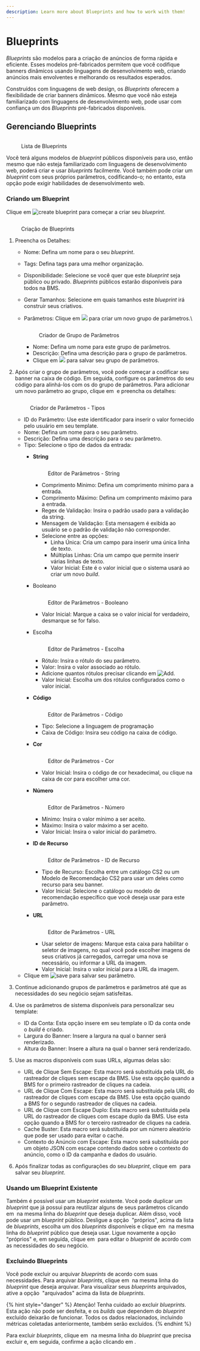 ```yaml
---
description: Learn more about Blueprints and how to work with them!
---
```


# Blueprints

_Blueprints_ são modelos para a criação de anúncios de forma rápida e eficiente. Esses modelos pré-fabricados permitem que você codifique banners dinâmicos usando linguagens de desenvolvimento web, criando anúncios mais envolventes e melhorando os resultados esperados.

Construídos com linguagens de web design, os _Blueprints_ oferecem a flexibilidade de criar banners dinâmicos. Mesmo que você não esteja familiarizado com linguagens de desenvolvimento web, pode usar com confiança um dos _Blueprints_ pré-fabricados disponíveis.

## Gerenciando Blueprints <a href="#managing-blueprints" id="managing-blueprints"></a>

<figure><img src="../../../.gitbook/assets/Captura de tela 2024-12-05 072802.png" alt=""><figcaption><p>Lista de Blueprints</p></figcaption></figure>

Você terá alguns modelos de _blueprint_ públicos disponíveis para uso, então mesmo que não esteja familiarizado com linguagens de desenvolvimento web, poderá criar e usar _blueprints_ facilmente. Você também pode criar um _blueprint_ com seus próprios parâmetros, codificando-o; no entanto, esta opção pode exigir habilidades de desenvolvimento web.

### **C**riando um Blueprint <a href="#creating-a-blueprint" id="creating-a-blueprint"></a>

Clique em ![create blueprint](<../../../.gitbook/assets/image (889).png>) para começar a criar seu _blueprint_.

<figure><img src="../../../.gitbook/assets/image (886).png" alt=""><figcaption><p>Criação de Blueprints</p></figcaption></figure>

1. Preencha os Detalhes:
   * Nome: Defina um nome para o seu _blueprint_.
   * Tags: Defina tags para uma melhor organização.
   * Disponibilidade: Selecione se você quer que este _blueprint_ seja público ou privado. _Blueprints_ públicos estarão disponíveis para todos na BMS.
   * Gerar Tamanhos: Selecione em quais tamanhos este _blueprint_ irá construir seus criativos.
   *   Parâmetros: Clique em ![](<../../../.gitbook/assets/image (308).png>) para criar um novo grupo de parâmetros.\


       <figure><img src="../../../.gitbook/assets/image (327).png" alt=""><figcaption><p>Criador de Grupo de Parâmetros</p></figcaption></figure>

       * Nome: Defina um nome para este grupo de parâmetros.
       * Descrição: Defina uma descrição para o grupo de parâmetros.
       * Clique em ![](<../../../.gitbook/assets/image (15).png>) para salvar seu grupo de parâmetros.
2.  Após criar o grupo de parâmetros, você pode começar a codificar seu banner na caixa de código. Em seguida, configure os parâmetros do seu código para alinhá-los com os do grupo de parâmetros. Para adicionar um novo parâmetro ao grupo, clique em <img src="../../../.gitbook/assets/image (310).png" alt="" data-size="line"> e preencha os detalhes:



    <figure><img src="../../../.gitbook/assets/image (335).png" alt=""><figcaption><p>Criador de Parâmetros - Tipos</p></figcaption></figure>

    * ID do Parâmetro: Use este identificador para inserir o valor fornecido pelo usuário em seu template.
    * Nome: Defina um nome para o seu parâmetro.
    * Descrição: Defina uma descrição para o seu parâmetro.
    * Tipo: Selecione o tipo de dados da entrada:
      *   **String**

          <figure><img src="../../../.gitbook/assets/image (328).png" alt=""><figcaption><p>Editor de Parâmetros - String</p></figcaption></figure>

          * Comprimento Mínimo: Defina um comprimento mínimo para a entrada.
          * Comprimento Máximo: Defina um comprimento máximo para a entrada.
          * Regex de Validação: Insira o padrão usado para a validação da string.
          * Mensagem de Validação: Esta mensagem é exibida ao usuário se o padrão de validação não corresponder.
          * Selecione entre as opções:
            * Linha Única: Cria um campo para inserir uma única linha de texto.
            * Múltiplas Linhas: Cria um campo que permite inserir várias linhas de texto.
            * Valor Inicial: Este é o valor inicial que o sistema usará ao criar um novo _build_.
      *   Booleano



          <figure><img src="../../../.gitbook/assets/image (333).png" alt=""><figcaption><p>Editor de Parâmetros - Booleano</p></figcaption></figure>

          * Valor Inicial: Marque a caixa se o valor inicial for verdadeiro, desmarque se for falso.
      *   Escolha



          <figure><img src="../../../.gitbook/assets/image (334).png" alt=""><figcaption><p>Editor de Parâmetros - Escolha</p></figcaption></figure>

          * Rótulo: Insira o rótulo do seu parâmetro.
          * Valor: Insira o valor associado ao rótulo.
          * Adicione quantos rótulos precisar clicando em ![Add](<../../../.gitbook/assets/image (891).png>).
          * Valor Inicial: Escolha um dos rótulos configurados como o valor inicial.
      *   **Código**



          <figure><img src="../../../.gitbook/assets/image (336).png" alt=""><figcaption><p>Editor de Parâmetros - Código</p></figcaption></figure>

          * Tipo: Selecione a linguagem de programação
          * Caixa de Código: Insira seu código na caixa de código.
      *   **Cor**



          <figure><img src="../../../.gitbook/assets/image (330).png" alt=""><figcaption><p>Editor de Parâmetros - Cor</p></figcaption></figure>

          * Valor Inicial: Insira o código de cor hexadecimal, ou clique na caixa de cor para escolher uma cor.
      *   **Número**

          <figure><img src="../../../.gitbook/assets/image (332).png" alt=""><figcaption><p>Editor de Parâmetros - Número</p></figcaption></figure>

          * Mínimo: Insira o valor mínimo a ser aceito.
          * Máximo: Insira o valor máximo a ser aceito.
          * Valor Inicial: Insira o valor inicial do parâmetro.
      *   **ID de Recurso**



          <figure><img src="../../../.gitbook/assets/image (331).png" alt=""><figcaption><p>Editor de Parâmetros - ID de Recurso</p></figcaption></figure>

          * Tipo de Recurso: Escolha entre um catálogo CS2 ou um Modelo de Recomendação CS2 para usar um deles como recurso para seu banner.
          * Valor Inicial: Selecione o catálogo ou modelo de recomendação específico que você deseja usar para este parâmetro.
      *   **URL**



          <figure><img src="../../../.gitbook/assets/image (329).png" alt=""><figcaption><p>Editor de Parâmetros - URL</p></figcaption></figure>

          * Usar seletor de imagens: Marque esta caixa para habilitar o seletor de imagens, no qual você pode escolher imagens de seus criativos já carregados, carregar uma nova se necessário, ou informar a URL da imagem.
          * Valor Inicial: Insira o valor inicial para a URL da imagem.
    * Clique em ![save](<../../../.gitbook/assets/image (892).png>) para salvar seu parâmetro.
3. Continue adicionando grupos de parâmetros e parâmetros até que as necessidades do seu negócio sejam satisfeitas.&#x20;
4. Use os parâmetros de sistema disponíveis para personalizar seu template:
   * ID da Conta: Esta opção insere em seu template o ID da conta onde o _build_ é criado.
   * Largura do Banner: Insere a largura na qual o banner será renderizado.
   * Altura do Banner: Insere a altura na qual o banner será renderizado.
5. Use as macros disponíveis com suas URLs, algumas delas são:
   * URL de Clique Sem Escape: Esta macro será substituída pela URL do rastreador de cliques sem escape da BMS. Use esta opção quando a BMS for o primeiro rastreador de cliques na cadeia.
   * URL de Clique Com Escape: Esta macro será substituída pela URL do rastreador de cliques com escape da BMS. Use esta opção quando a BMS for o segundo rastreador de cliques na cadeia.
   * URL de Clique com Escape Duplo: Esta macro será substituída pela URL do rastreador de cliques com escape duplo da BMS. Use esta opção quando a BMS for o terceiro rastreador de cliques na cadeia.
   * Cache Buster: Esta macro será substituída por um número aleatório que pode ser usado para evitar o cache.
   * Contexto do Anúncio com Escape: Esta macro será substituída por um objeto JSON com escape contendo dados sobre o contexto do anúncio, como o ID da campanha e dados do usuário.
6. Após finalizar todas as configurações do seu _blueprint_, clique em <img src="../../../.gitbook/assets/image (309).png" alt="" data-size="line"> para salvar seu _blueprint_.

### Usando um Blueprint Existente <a href="#using-an-existing-blueprint" id="using-an-existing-blueprint"></a>

Também é possível usar um _blueprint_ existente. Você pode duplicar um _blueprint_ que já possui para reutilizar alguns de seus parâmetros clicando em <img src="../../../.gitbook/assets/image (21).png" alt="" data-size="line"> na mesma linha do _blueprint_ que deseja duplicar. Além disso, você pode usar um _blueprint_ público. Desligue a opção <img src="../../../.gitbook/assets/image (22).png" alt="" data-size="line"> "próprios", acima da lista de _blueprints_, escolha um dos _blueprints_ disponíveis e clique em <img src="../../../.gitbook/assets/image (23).png" alt="" data-size="line"> na mesma linha do _blueprint_ público que deseja usar. Ligue novamente a opção <img src="../../../.gitbook/assets/image (24).png" alt="" data-size="line"> "próprios" e, em seguida, clique em <img src="../../../.gitbook/assets/image (25).png" alt="" data-size="line"> para editar o _blueprint_ de acordo com as necessidades do seu negócio.

### Excluindo Blueprints <a href="#deleting-blueprints" id="deleting-blueprints"></a>

Você pode excluir ou arquivar _blueprints_ de acordo com suas necessidades. Para arquivar _blueprints_, clique em <img src="../../../.gitbook/assets/image (26).png" alt="" data-size="line"> na mesma linha do _blueprint_ que deseja arquivar. Para visualizar seus _blueprints_ arquivados, ative a opção <img src="../../../.gitbook/assets/image (27).png" alt="" data-size="line"> "arquivados" acima da lista de _blueprints_.

{% hint style="danger" %}
Atenção! Tenha cuidado ao excluir _blueprints_. Esta ação não pode ser desfeita, e os _builds_ que dependem do _blueprint_ excluído deixarão de funcionar. Todos os dados relacionados, incluindo métricas coletadas anteriormente, também serão excluídos.
{% endhint %}

Para excluir _blueprints_, clique em <img src="../../../.gitbook/assets/image (28).png" alt="" data-size="line"> na mesma linha do _blueprint_ que precisa excluir e, em seguida, confirme a ação clicando em <img src="../../../.gitbook/assets/image (29).png" alt="" data-size="line">.
